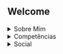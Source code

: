 ## Welcome

<details><summary>Sobre Mim</summary>

Meu nome é Jonatas, tenho 18 anos, sou estudante do ensino médio.

</details>

<details><summary>Competências</summary>

  ### Social
- Trabalho em Equipe
- Prestativo

### Linguagens
- HTML
- Java Script
- C Sharp
- C
  
### Ferramentas

  ###### 3D Design
- Blender
- 3DS Max
- SketchUp
- ZBrush
- Adobe Substance Painter
###### 2D Design
- Adobe Photoshop
- Adobe Illustrator
###### Game Creation
- Unity
- Unreal

</details>

<details><summary>Social</summary>

Discord: `@johntelle`

</details>
